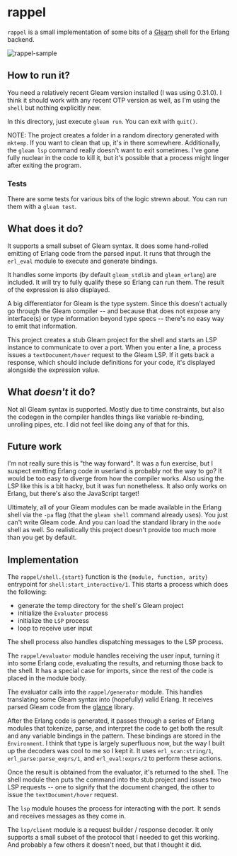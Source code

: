 # rappel

`rappel` is a small implementation of some bits of a [Gleam](https://gleam.run)
shell for the Erlang backend.

![rappel-sample](https://github.com/spawnfest/rawhat/assets/2095509/4d928382-eecd-470a-9b05-ce05c940f274)

## How to run it?

You need a relatively recent Gleam version installed (I was using 0.31.0).
I think it should work with any recent OTP version as well, as I'm using the
`shell` but nothing explicitly new.

In this directory, just execute `gleam run`.  You can exit with `quit()`.

NOTE:  The project creates a folder in a random directory generated with
`mktemp`. If you want to clean that up, it's in there somewhere. Additionally,
the `gleam lsp` command really doesn't want to exit sometimes.  I've gone fully
nuclear in the code to kill it, but it's possible that a process might linger
after exiting the program.

### Tests

There are some tests for various bits of the logic strewn about. You can run
them with a `gleam test`.

## What does it do?

It supports a small subset of Gleam syntax.  It does some hand-rolled
emitting of Erlang code from the parsed input.  It runs that through
the `erl_eval` module to execute and generate bindings.

It handles some imports (by default `gleam_stdlib` and `gleam_erlang`)
are included. It will try to fully qualify these so Erlang can run them.
The result of the expression is also displayed.

A big differentiator for Gleam is the type system.  Since this doesn't actually
go through the Gleam compiler -- and because that does not expose any
interface(s) or type information beyond type specs -- there's no easy way to
emit that information.

This project creates a stub Gleam project for the shell and starts an LSP
instance to communicate to over a port. When you enter a line, a process
issues a `textDocument/hover` request to the Gleam LSP.  If it gets back
a response, which should include definitions for your code, it's displayed
alongside the expression value.

## What _doesn't_ it do?

Not all Gleam syntax is supported.  Mostly due to time constraints, but also
the codegen in the compiler handles things like variable re-binding, unrolling
pipes, etc.  I did not feel like doing any of that for this.

## Future work

I'm not really sure this is "the way forward".  It was a fun exercise, but I
suspect emitting Erlang code in userland is probably not the way to go?  It
would be too easy to diverge from how the compiler works.  Also using the LSP
like this is a bit hacky, but it was fun nonetheless.  It also only works on
Erlang, but there's also the JavaScript target!

Ultimately, all of your Gleam modules can be made available in the Erlang shell
via the `-pa` flag (that the `gleam shell` command already uses).  You just
can't write Gleam code.  And you can load the standard library in the `node`
shell as well.  So realistically this project doesn't provide too much more
than you get by default.

## Implementation

The `rappel/shell.{start}` function is the `{module, function, arity}` entrypoint for
`shell:start_interactive/1`.  This starts a process which does the following:
- generate the temp directory for the shell's Gleam project
- initialize the `Evaluator` process
- initialize the `LSP` process
- loop to receive user input

The shell process also handles dispatching messages to the LSP process.

The `rappel/evaluator` module handles receiving the user input, turning it into
some Erlang code, evaluating the results, and returning those back to the shell.
It has a special case for imports, since the rest of the code is placed in the
module body.

The evaluator calls into the `rappel/generator` module.  This handles
translating some Gleam syntax into (hopefully) valid Erlang. It receives
parsed Gleam code from the [glance](https://hexdocs.pm/glance/index.html) library.

After the Erlang code is generated, it passes through a series of Erlang
modules that tokenize, parse, and interpret the code to get both the result and
any variable bindings in the pattern. These bindings are stored in the
`Environment`. I think that type is largely superfluous now, but the way I
built up the decoders was cool to me so I kept it. It uses `erl_scan:string/1`,
`erl_parse:parse_exprs/1`, and `erl_eval:exprs/2` to perform these actions.

Once the result is obtained from the evaluator, it's returned to the shell. The
shell module then puts the command into the stub project and issues two LSP
requests -- one to signify that the document changed, the other to issue the
`textDocument/hover` request.

The `lsp` module houses the process for interacting with the port. It sends
and receives messages as they come in.

The `lsp/client` module is a request builder / response decoder. It only
supports a small subset of the protocol that I needed to get this working. And
probably a few others it doesn't need, but that I thought it did.

